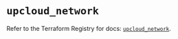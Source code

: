 # `upcloud_network`

Refer to the Terraform Registry for docs: [`upcloud_network`](https://registry.terraform.io/providers/upcloudltd/upcloud/5.2.1/docs/resources/network).

